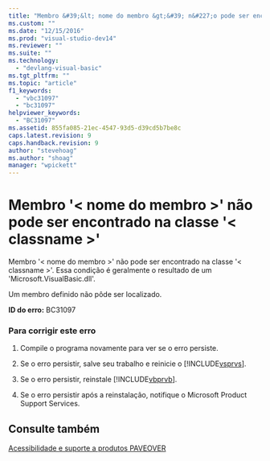 ```yaml
---
title: "Membro &#39;&lt; nome do membro &gt;&#39; n&#227;o pode ser encontrado na classe &#39;&lt; classname &gt;&#39; | Microsoft Docs"
ms.custom: ""
ms.date: "12/15/2016"
ms.prod: "visual-studio-dev14"
ms.reviewer: ""
ms.suite: ""
ms.technology: 
  - "devlang-visual-basic"
ms.tgt_pltfrm: ""
ms.topic: "article"
f1_keywords: 
  - "vbc31097"
  - "bc31097"
helpviewer_keywords: 
  - "BC31097"
ms.assetid: 855fa085-21ec-4547-93d5-d39cd5b7be8c
caps.latest.revision: 9
caps.handback.revision: 9
author: "stevehoag"
ms.author: "shoag"
manager: "wpickett"
---
```

# Membro &#39;&lt; nome do membro &gt;&#39; n&#227;o pode ser encontrado na classe &#39;&lt; classname &gt;&#39;
Membro '\< nome do membro \>' não pode ser encontrado na classe '\< classname \>'. Essa condição é geralmente o resultado de um 'Microsoft.VisualBasic.dll'.  
  
 Um membro definido não pôde ser localizado.  
  
 **ID do erro:** BC31097  
  
### Para corrigir este erro  
  
1.  Compile o programa novamente para ver se o erro persiste.  
  
2.  Se o erro persistir, salve seu trabalho e reinicie o [!INCLUDE[vsprvs](../../csharp/includes/vsprvs_md.md)].  
  
3.  Se o erro persistir, reinstale [!INCLUDE[vbprvb](../../csharp/programming-guide/concepts/linq/includes/vbprvb_md.md)].  
  
4.  Se o erro persistir após a reinstalação, notifique o Microsoft Product Support Services.  
  
## Consulte também  
 [Acessibilidade e suporte a produtos PAVEOVER](http://msdn.microsoft.com/pt-br/14e1d293-7b6d-40a6-bf3e-a92f8ee6c88c)